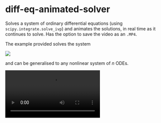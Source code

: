 # diff-eq-animated-solver
Solves a system of ordinary differential equations (using `scipy.integrate.solve_ivp`) and animates the solutions,
in real time as it continues to solve. Has the option to save the video as an `.MP4`.

The example provided solves the system

<img src="https://render.githubusercontent.com/render/math?math=\color{Orange}\left\{\begin{matrix}x'=0.05y-0.24x%2B10.5\\y'=0.04x-0.05y\end{matrix}\right.">

and can be generalised to any nonlinear system of _n_ ODEs.

<video src="https://github.com/lorcan2440/diff-eq-animated-solver/blob/main/MyVideo.mp4"></video>
